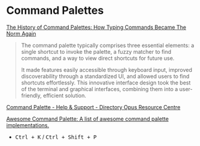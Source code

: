 # Command Palettes
[The History of Command Palettes: How Typing Commands Became The Norm Again](https://www.vendr.com/blog/consumer-dev-tools-command-palette)

> The command palette typically comprises three essential elements: a single shortcut to invoke the palette, a fuzzy matcher to find commands, and a way to view direct shortcuts for future use.
> 
> It made features easily accessible through keyboard input, improved discoverability through a standardized UI, and allowed users to find shortcuts effortlessly. This innovative interface design took the best of the terminal and graphical interfaces, combining them into a user-friendly, efficient solution.

[Command Palette - Help & Support - Directory Opus Resource Centre](https://resource.dopus.com/t/command-palette/34408)

[Awesome Command Palette: A list of awesome command palette implementations.](https://github.com/stefanjudis/awesome-command-palette)
- <kbd>Ctrl + K</kbd> / <kbd>Ctrl + Shift + P</kbd>